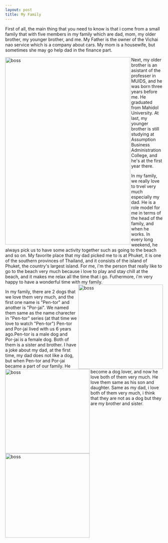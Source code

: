 ```yaml
---
layout: post
title: My Family
---
```




First of all, the main thing that you need to know is that i come from a small family that with five members in my family which are dad, mom, my older brother, my younger brother, and me. My Father is the owner of the Vichai nao service which is a company about cars. My mom is a housewife, but sometimes she may go help dad in the finance part.

<img id = "family_pic" src="https://scontent-kul1-1.xx.fbcdn.net/hphotos-xlf1/v/t1.0-9/12512608_765341506926637_727273901504683934_n.jpg?oh=97084dcf8c82d7bac6925063aa760681&oe=56FB1DA8" alt="boss" align="left" height = "600" width = "400"/>Next, my older brother is an asistant of the professer in MUIDS, and he was born three years before me. He graduated from Mahidol University. At last, my younger brother is still studying at Assumption Business Administration College, and he's at the first year there.

<!-- ![boss](https://fbcdn-sphotos-h-a.akamaihd.net/hphotos-ak-xtp1/v/t1.0-9/12140808_1010156912338722_726523983801717535_n.jpg?oh=93786b45434f6b9f9f2082efcfeb95b8&oe=574803CA&__gda__=1463427836_e4ee84b98df428227f0b846db3016fd5) -->



<!-- <img src="https://fbcdn-sphotos-h-a.akamaihd.net/hphotos-ak-xtp1/v/t1.0-9/12140808_1010156912338722_726523983801717535_n.jpg?oh=93786b45434f6b9f9f2082efcfeb95b8&amp;oe=574803CA&amp;__gda__=1463427836_e4ee84b98df428227f0b846db3016fd5" alt="boss" width ="200" height = "200"/> -->

In my family, we really love to trvel very much especially my dad. He is a role model for me in terms of the head of the family, and when he works. In every long weekend, he always pick us to have some activity together such as going to the beach and so on. My favorite place that my dad picked me to is at Phuket, it is one of the southern provinces of Thailand, and it consists of the island of Phuket, the country's largest island. For me, i'm the person that really like to go to the beach very much because i love to play and stay chill at the beach, and it makes me relax all the time that i go. Futhermore, i'm very happy to have a wonderful time with my family.
<img class="img-rounded" id = "family_pic2" src="https://fbcdn-sphotos-e-a.akamaihd.net/hphotos-ak-prn2/v/t1.0-9/526595_312958335498292_1686845618_n.jpg?oh=9e7a64ce0c99196429f19446383c5d1c&oe=5707BF5C&__gda__=1463618570_c5c95309282fbb72c784e2ca470ea89f
" alt="boss" align="right" height = "270"/>
<img class="img-rounded" id = "family_pic2" src="https://fbcdn-sphotos-c-a.akamaihd.net/hphotos-ak-ash2/v/t1.0-9/539652_314509902009802_1892292381_n.jpg?oh=b5808425eb6d36340269570155b16ba6&oe=570BF14B&__gda__=1459518700_2b6072d7607780aa07928fcf1975d981
" alt="boss" align="left" height = "270" />


In my family, there are 2 dogs that we love them very much, and the first one name is "Pen-tor" and another is "Por-jai". We named them same as the name charecter in "Pen-tor" series (at that time we love to watch "Pen-tor") Pen-tor and Por-jai lived with us 6 years ago.Pen-tor is a male dog and Por-jai is a female dog.<img class="img-rounded" id = "family_pic2" src="https://fbcdn-sphotos-g-a.akamaihd.net/hphotos-ak-prn2/v/t1.0-9/557664_159781994149261_1284656781_n.jpg?oh=6b7ed614cc189e53a69ae77b96b1c08d&oe=57380CC5&__gda__=1464325267_b9440ddf5adcebcfd785f26e5b745645
" alt="boss" align="left" height = "270" /> Both of them is a sister and brother. I have a joke about my dad, at the first time, my dad does not like a dog, but when Pen-tor and Por-jai became a part of our family. He become a dog lover, and now he love both of them very much. He love them same as his son and daughter. Same as my dad, i love both of them very much, i think that they are not as a dog but they are my brother and sister.
